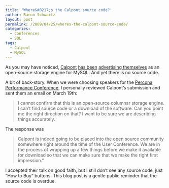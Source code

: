 ```yaml
---
title: 'Where&#8217;s the Calpont source code?'
author: Baron Schwartz
layout: post
permalink: /2009/04/25/wheres-the-calpont-source-code/
categories:
  - Conferences
  - SQL
tags:
  - Calpont
  - MySQL
---
```

As you may have noticed, [Calpont][1] [has been][2] [advertising themselves][3] as an open-source storage engine for MySQL. And yet there is no source code.

A bit of back-story. When we were choosing speakers for the [Percona Performance Conference][4], I personally reviewed Calpont&#8217;s submission and sent them an email on March 19th:

> I cannot confirm that this is an open-source columnar storage engine. I can&#8217;t find source code or a download of the software. Can you point me the right direction on that? I want to be sure we are describing things accurately.

The response was

> Calpont is indeed going to be placed into the open source community somewhere right around the time of the User Conference. We are in the process of wrapping up a few things before we make it available for download so that we can make sure that we make the right first impression.&#8221;

I accepted their talk on good faith, but I still don&#8217;t see any source code, just &#8220;How to Buy&#8221; buttons. This blog post is a gentle public reminder that the source code is overdue.

 [1]: http://www.calpont.com/
 [2]: http://www.mysqlconf.com/mysql2009/public/schedule/detail/8997
 [3]: http://conferences.percona.com/percona-performance-conference-2009/schedule.html
 [4]: http://conferences.percona.com/